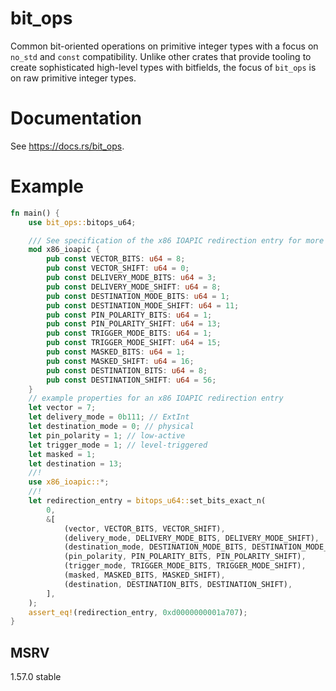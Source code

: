 # bit_ops

Common bit-oriented operations on primitive integer types with a focus on
`no_std` and `const` compatibility. Unlike other crates that provide tooling to
create sophisticated high-level types with bitfields, the focus of `bit_ops` is
on raw primitive integer types.

# Documentation

See <https://docs.rs/bit_ops>.

# Example

<!-- copied from lib.rs -->
```rust
fn main() {
    use bit_ops::bitops_u64;

    /// See specification of the x86 IOAPIC redirection entry for more details.
    mod x86_ioapic {
        pub const VECTOR_BITS: u64 = 8;
        pub const VECTOR_SHIFT: u64 = 0;
        pub const DELIVERY_MODE_BITS: u64 = 3;
        pub const DELIVERY_MODE_SHIFT: u64 = 8;
        pub const DESTINATION_MODE_BITS: u64 = 1;
        pub const DESTINATION_MODE_SHIFT: u64 = 11;
        pub const PIN_POLARITY_BITS: u64 = 1;
        pub const PIN_POLARITY_SHIFT: u64 = 13;
        pub const TRIGGER_MODE_BITS: u64 = 1;
        pub const TRIGGER_MODE_SHIFT: u64 = 15;
        pub const MASKED_BITS: u64 = 1;
        pub const MASKED_SHIFT: u64 = 16;
        pub const DESTINATION_BITS: u64 = 8;
        pub const DESTINATION_SHIFT: u64 = 56;
    }
    // example properties for an x86 IOAPIC redirection entry
    let vector = 7;
    let delivery_mode = 0b111; // ExtInt
    let destination_mode = 0; // physical
    let pin_polarity = 1; // low-active
    let trigger_mode = 1; // level-triggered
    let masked = 1;
    let destination = 13;
    //!
    use x86_ioapic::*;
    //!
    let redirection_entry = bitops_u64::set_bits_exact_n(
        0,
        &[
            (vector, VECTOR_BITS, VECTOR_SHIFT),
            (delivery_mode, DELIVERY_MODE_BITS, DELIVERY_MODE_SHIFT),
            (destination_mode, DESTINATION_MODE_BITS, DESTINATION_MODE_SHIFT),
            (pin_polarity, PIN_POLARITY_BITS, PIN_POLARITY_SHIFT),
            (trigger_mode, TRIGGER_MODE_BITS, TRIGGER_MODE_SHIFT),
            (masked, MASKED_BITS, MASKED_SHIFT),
            (destination, DESTINATION_BITS, DESTINATION_SHIFT),
        ],
    );
    assert_eq!(redirection_entry, 0xd0000000001a707);
}
```

## MSRV

1.57.0 stable
